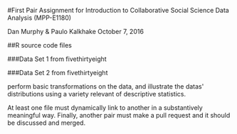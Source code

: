 #First Pair Assignment for Introduction to Collaborative Social Science Data Analysis (MPP-E1180)

Dan Murphy & Paulo Kalkhake
October 7, 2016

##R source code files 

###Data Set 1 from fivethirtyeight

###Data Set 2 from fivethirtyeight

perform basic transformations on the data, and illustrate the datas' distributions using a variety relevant of descriptive statistics. 

At least one file must dynamically link to another in a substantively meaningful way. Finally, another pair must make a pull request and it should be discussed and merged.
